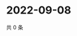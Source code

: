 # 2022-09-08

共 0 条

<!-- BEGIN WEIBO -->
<!-- 最后更新时间 Thu Sep 08 2022 00:22:57 GMT+0800 (China Standard Time) -->

<!-- END WEIBO -->

